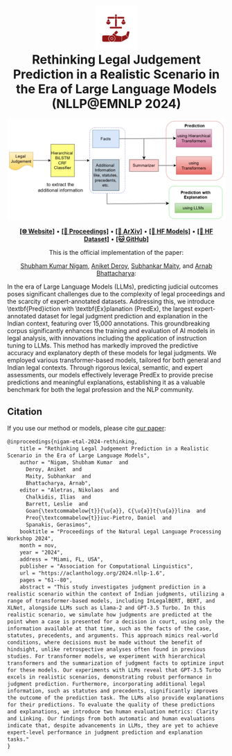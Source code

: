 <h1 align="center">
<img src="Assets/L-NLP_Logo_Transparent.png" width="100" alt="L-NLP" />
<br>
Rethinking Legal Judgement Prediction in a Realistic Scenario in the Era of Large Language Models (NLLP@EMNLP 2024)
</h1>

![task_desc](https://github.com/ShubhamKumarNigam/Realistic_LJP/blob/main/Assets/workflow.jpg)

<p align="center">
  <a href="https://huggingface.co/L-NLProc"><b>[🌐 Website]</b></a> •
  <a href="https://aclanthology.org/2024.nllp-1.6/"><b>[📜 Proceedings]</b></a> •
  <a href="https://arxiv.org/pdf/2410.10542"><b>[📜 ArXiv]</b></a> •
  <a href="https://huggingface.co/collections/L-NLProc/realistic-ljp-models-671e8ed671a1f530eeb81221"><b>[🤗 HF Models]</b></a> •
  <a href="https://huggingface.co/collections/L-NLProc/realistic-ljp-datasets-670ccbeab5aea07a37e86df8"><b>[🤗 HF Dataset]</b></a> •
  <a href="https://github.com/ShubhamKumarNigam/Realistic_LJP"><b>[🐱 GitHub]</b></a>
</p>

<p align="center">
  This is the official implementation of the paper:
</p>

<p align="center">
  <a href="https://sites.google.com/view/shubhamkumarnigam">Shubham Kumar Nigam</a>, <a href="https://sites.google.com/view/aniket-deroy-profile/home">Aniket Deroy</a>, <a href="https://sites.google.com/view/subhankarmaity/home">Subhankar Maity</a>, and <a href="https://www.cse.iitk.ac.in/users/arnabb/">Arnab Bhattacharya</a>:
</p>

In the era of Large Language Models (LLMs), predicting judicial outcomes poses significant challenges due to the complexity of legal proceedings and the scarcity of expert-annotated datasets. Addressing this, we introduce \textbf{Pred}iction with \textbf{Ex}planation (PredEx), the largest expert-annotated dataset for legal judgment prediction and explanation in the Indian context, featuring over 15,000 annotations. This groundbreaking corpus significantly enhances the training and evaluation of AI models in legal analysis, with innovations including the application of instruction tuning to LLMs. This method has markedly improved the predictive accuracy and explanatory depth of these models for legal judgments. We employed various transformer-based models, tailored for both general and Indian legal contexts. Through rigorous lexical, semantic, and expert assessments, our models effectively leverage PredEx to provide precise predictions and meaningful explanations, establishing it as a valuable benchmark for both the legal profession and the NLP community.

## Citation
If you use our method or models, please cite [our paper](https://aclanthology.org/2024.nllp-1.6/):
```
@inproceedings{nigam-etal-2024-rethinking,
    title = "Rethinking Legal Judgement Prediction in a Realistic Scenario in the Era of Large Language Models",
    author = "Nigam, Shubham Kumar  and
      Deroy, Aniket  and
      Maity, Subhankar  and
      Bhattacharya, Arnab",
    editor = "Aletras, Nikolaos  and
      Chalkidis, Ilias  and
      Barrett, Leslie  and
      Goan{\textcommabelow{t}}{\u{a}}, C{\u{a}}t{\u{a}}lina  and
      Preo{\textcommabelow{t}}iuc-Pietro, Daniel  and
      Spanakis, Gerasimos",
    booktitle = "Proceedings of the Natural Legal Language Processing Workshop 2024",
    month = nov,
    year = "2024",
    address = "Miami, FL, USA",
    publisher = "Association for Computational Linguistics",
    url = "https://aclanthology.org/2024.nllp-1.6",
    pages = "61--80",
    abstract = "This study investigates judgment prediction in a realistic scenario within the context of Indian judgments, utilizing a range of transformer-based models, including InLegalBERT, BERT, and XLNet, alongside LLMs such as Llama-2 and GPT-3.5 Turbo. In this realistic scenario, we simulate how judgments are predicted at the point when a case is presented for a decision in court, using only the information available at that time, such as the facts of the case, statutes, precedents, and arguments. This approach mimics real-world conditions, where decisions must be made without the benefit of hindsight, unlike retrospective analyses often found in previous studies. For transformer models, we experiment with hierarchical transformers and the summarization of judgment facts to optimize input for these models. Our experiments with LLMs reveal that GPT-3.5 Turbo excels in realistic scenarios, demonstrating robust performance in judgment prediction. Furthermore, incorporating additional legal information, such as statutes and precedents, significantly improves the outcome of the prediction task. The LLMs also provide explanations for their predictions. To evaluate the quality of these predictions and explanations, we introduce two human evaluation metrics: Clarity and Linking. Our findings from both automatic and human evaluations indicate that, despite advancements in LLMs, they are yet to achieve expert-level performance in judgment prediction and explanation tasks."
}
```
